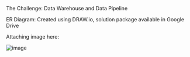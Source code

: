 The Challenge: Data Warehouse and Data Pipeline

ER Diagram:
Created using DRAW.io, solution package available in Google Drive

Attaching image here:

![image](https://github.com/hendrysophia/shendryl/assets/22212468/9218142a-650c-4f7b-9e0f-353b403b3c9d)
